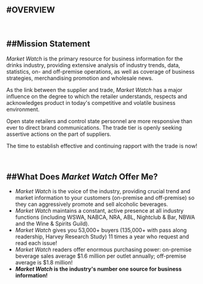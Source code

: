 
#OVERVIEW
---

<br />

##Mission Statement
---

*Market Watch* is the primary resource for business information for the drinks industry, providing extensive analysis of industry trends, data, statistics, 
on- and off-premise operations, as well as coverage of business strategies, merchandising promotion and wholesale news.

As the link between the supplier and trade, *Market Watch* has a major influence on the degree to which the retailer understands, respects and acknowledges product 
in today's competitive and volatile business environment.

Open state retailers and control state personnel are more responsive than ever to direct brand communications. The trade tier is openly seeking assertive actions 
on the part of suppliers. 

The time to establish effective and continuing rapport with the trade is now!

<br />

##What Does *Market Watch* Offer Me?
---

- *Market Watch* is the voice of the industry, providing crucial trend and market information to your customers
(on-premise and off-premise) so they can aggressively promote and sell alcoholic beverages.
- *Market Watch* maintains a constant, active presence at all industry functions (including WSWA, NABCA,
NRA, ABL, Nightclub & Bar, NBWA and the Wine & Spirits Guild).
- *Market Watch* gives you 53,000+ buyers (135,000+ with pass along readership, Harvey Research Study)
11 times a year who request and read each issue!
- *Market Watch* readers offer enormous purchasing power: on-premise beverage sales average $1.6 million
per outlet annually; off-premise average is $1.8 million!
- ***Market Watch* is the industry's number one source for business information!**